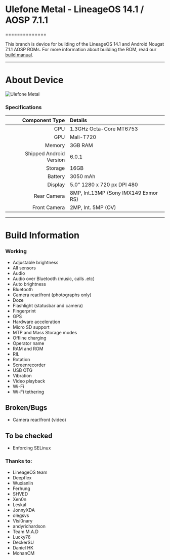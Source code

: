 # Ulefone Metal - LineageOS 14.1 / AOSP 7.1.1
==============

This branch is device for building of the LineageOS 14.1 and Android Nougat 7.1.1 AOSP ROMs. For more information about building the ROM, read our [build manual](manual).

---

# About Device

![Ulefone Metal](http://ulefone.com/images/metal/buy/metal-buy.jpg "Ulefone Metal")


### Specifications

Component Type | Details
-------:|:-------------------------
CPU     | 1.3GHz Octa-Core MT6753
GPU     | Mali-T720
Memory  | 3GB RAM
Shipped Android Version | 6.0.1
Storage | 16GB
Battery | 3050 mAh
Display | 5.0" 1280 x 720 px DPI 480
Rear Camera | 8MP, Int.13MP (Sony IMX149 Exmor RS)
Front Camera | 2MP, Int. 5MP (OV)

---

# Build Information

### Working
 * Adjustable brightness
 * All sensors
 * Audio
 * Audio over Bluetooth (music, calls .etc)
 * Auto brightness
 * Bluetooth
 * Camera rear/front (photographs only)
 * Doze
 * Flashlight (statusbar and camera)
 * Fingerprint
 * GPS
 * Hardware acceleration
 * Micro SD support
 * MTP and Mass Storage modes
 * Offline charging
 * Operator name
 * RAM and ROM
 * RIL
 * Rotation
 * Screenrecorder
 * USB OTG
 * Vibration
 * Video playback
 * Wi-Fi
 * Wi-Fi tethering

## Broken/Bugs
 * Camera rear/front (video)

## To be checked
 * Enforcing SELinux



### Thanks to:
 * LineageOS team
 * Deepflex
 * Wuxianlin
 * Ferhung
 * SHVED
 * Xen0n
 * Leskal
 * JonnyXDA
 * olegsvs
 * Visi0nary
 * andyrichardson
 * Team M.A.D
 * Lucky76
 * DeckerSU
 * Daniel HK
 * MohanCM
